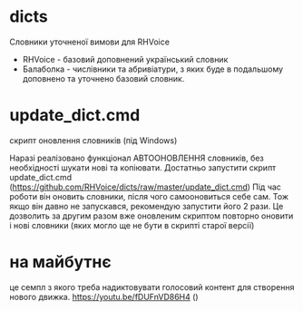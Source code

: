 # dicts
Словники уточненої вимови для RHVoice
* RHVoice - базовий доповнений український словник
* Балаболка - числівники та абривіатури, з яких буде в подальшому доповнено та уточнено базовий словник.


# update_dict.cmd
скрипт оновлення словників (під Windows)

Наразі реалізовано функціонал АВТООНОВЛЕННЯ словників, без необхідності шукати нові та копіювати.
Достатньо запустити скрипт update_dict.cmd (https://github.com/RHVoice/dicts/raw/master/update_dict.cmd)
Під час роботи він оновить словники, після чого самооновиться себе сам. Тож якщо він давно не запускався, рекомендую запустити його 2 рази. Це дозволить за другим разом вже оновленим скриптом повторно оновити і нові словники (яких могло ще не бути в скрипті старої версії) 

# на майбутнє
це семпл з якого треба надиктовувати голосовий контент для створення нового движка.
https://youtu.be/fDUFnVD86H4 ()

